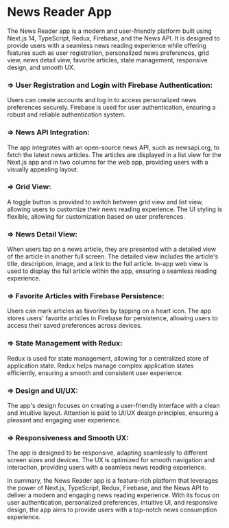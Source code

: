 <h1>News Reader App</h1>


The News Reader app is a modern and user-friendly platform built using Next.js 14, TypeScript, Redux, Firebase, and the News API. It is designed to provide users with a seamless news reading experience while offering features such as user registration, personalized news preferences, grid view, news detail view, favorite articles, state management, responsive design, and smooth UX.

<h3>=> User Registration and Login with Firebase Authentication:</h3>

Users can create accounts and log in to access personalized news preferences securely.
Firebase is used for user authentication, ensuring a robust and reliable authentication system.

<h3>=> News API Integration:</h3>

The app integrates with an open-source news API, such as newsapi.org, to fetch the latest news articles.
The articles are displayed in a list view for the Next.js app and in two columns for the web app, providing users with a visually appealing layout.

<h3>=> Grid View:</h3>

A toggle button is provided to switch between grid view and list view, allowing users to customize their news reading experience.
The UI styling is flexible, allowing for customization based on user preferences.

<h3>=> News Detail View:</h3>

When users tap on a news article, they are presented with a detailed view of the article in another full screen.
The detailed view includes the article's title, description, image, and a link to the full article.
In-app web view is used to display the full article within the app, ensuring a seamless reading experience.

<h3>=> Favorite Articles with Firebase Persistence:</h3>

Users can mark articles as favorites by tapping on a heart icon.
The app stores users' favorite articles in Firebase for persistence, allowing users to access their saved preferences across devices.

<h3>=> State Management with Redux:</h3>

Redux is used for state management, allowing for a centralized store of application state.
Redux helps manage complex application states efficiently, ensuring a smooth and consistent user experience.

<h3>=> Design and UI/UX:</h3>

The app's design focuses on creating a user-friendly interface with a clean and intuitive layout.
Attention is paid to UI/UX design principles, ensuring a pleasant and engaging user experience.

<h3>=> Responsiveness and Smooth UX:</h3>

The app is designed to be responsive, adapting seamlessly to different screen sizes and devices.
The UX is optimized for smooth navigation and interaction, providing users with a seamless news reading experience.

In summary, the News Reader app is a feature-rich platform that leverages the power of Next.js, TypeScript, Redux, Firebase, and the News API to deliver a modern and engaging news reading experience. With its focus on user authentication, personalized preferences, intuitive UI, and responsive design, the app aims to provide users with a top-notch news consumption experience.
